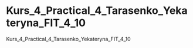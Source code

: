# Kurs_4_Practical_4_Tarasenko_Yekateryna_FIT_4_10
Kurs_4_Practical_4_Tarasenko_Yekateryna_FIT_4_10

